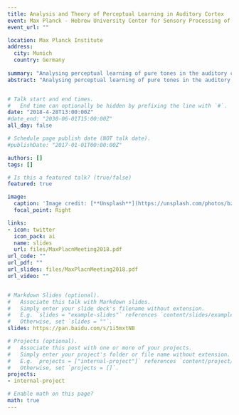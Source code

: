 ```yaml
---
title: Analysis and Theory of Perceptual Learning in Auditory Cortex
event: Max Planck - Hebrew University Center for Sensory Processing of the Brain in Action meeting
event_url: ""

location: Max Planck Institute
address:
  city: Munich
  country: Germany
  
summary: "Analysing perceptual learning of pure tones in the auditory cortex. Using a novel computational model, we show that overrepresentation of the learned tones does not necessarily improve along the training "
abstract: "Analysing perceptual learning of pure tones in the auditory cortex. Using a novel computational model, we show that overrepresentation of the learned tones does not necessarily improve along the training "


# Talk start and end times.
#   End time can optionally be hidden by prefixing the line with `#`.
date: "2018-4-28T13:00:00Z"
#date_end: "2030-06-01T15:00:00Z"
all_day: false

# Schedule page publish date (NOT talk date).
#publishDate: "2017-01-01T00:00:00Z"

authors: []
tags: []

# Is this a featured talk? (true/false)
featured: true

image:
  caption: 'Image credit: [**Unsplash**](https://unsplash.com/photos/bzdhc5b3Bxs)'
  focal_point: Right

links:
- icon: twitter
  icon_pack: ai
  name: slides
  url: files/MaxPlacnMeeting2018.pdf
url_code: ""
url_pdf: ""
url_slides: files/MaxPlacnMeeting2018.pdf
url_video: ""


# Markdown Slides (optional).
#   Associate this talk with Markdown slides.
#   Simply enter your slide deck's filename without extension.
#   E.g. `slides = "example-slides"` references `content/slides/example-slides.md`.
#   Otherwise, set `slides = ""`.
slides: https://pan.baidu.com/s/1i5mxtNB

# Projects (optional).
#   Associate this post with one or more of your projects.
#   Simply enter your project's folder or file name without extension.
#   E.g. `projects = ["internal-project"]` references `content/project/deep-learning/index.md`.
#   Otherwise, set `projects = []`.
projects:
- internal-project

# Enable math on this page?
math: true
---
```

